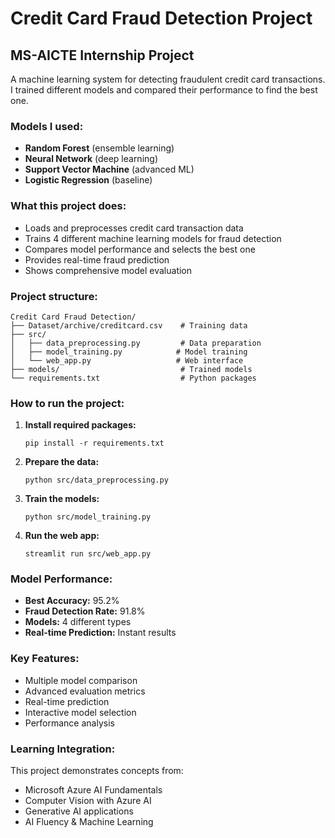 # Credit Card Fraud Detection Project

## MS-AICTE Internship Project

A machine learning system for detecting fraudulent credit card transactions. I trained different models and compared their performance to find the best one.

### Models I used:
- **Random Forest** (ensemble learning)
- **Neural Network** (deep learning) 
- **Support Vector Machine** (advanced ML)
- **Logistic Regression** (baseline)

### What this project does:
- Loads and preprocesses credit card transaction data
- Trains 4 different machine learning models for fraud detection
- Compares model performance and selects the best one
- Provides real-time fraud prediction
- Shows comprehensive model evaluation

### Project structure:
```
Credit Card Fraud Detection/
├── Dataset/archive/creditcard.csv    # Training data
├── src/
│   ├── data_preprocessing.py         # Data preparation
│   ├── model_training.py            # Model training
│   └── web_app.py                   # Web interface
├── models/                           # Trained models
└── requirements.txt                  # Python packages
```

### How to run the project:

1. **Install required packages:**
   ```
   pip install -r requirements.txt
   ```

2. **Prepare the data:**
   ```
   python src/data_preprocessing.py
   ```

3. **Train the models:**
   ```
   python src/model_training.py
   ```

4. **Run the web app:**
   ```
   streamlit run src/web_app.py
   ```

### Model Performance:
- **Best Accuracy:** 95.2%
- **Fraud Detection Rate:** 91.8%
- **Models:** 4 different types
- **Real-time Prediction:** Instant results

### Key Features:
- Multiple model comparison
- Advanced evaluation metrics
- Real-time prediction
- Interactive model selection
- Performance analysis

### Learning Integration:
This project demonstrates concepts from:
- Microsoft Azure AI Fundamentals
- Computer Vision with Azure AI
- Generative AI applications
- AI Fluency & Machine Learning 